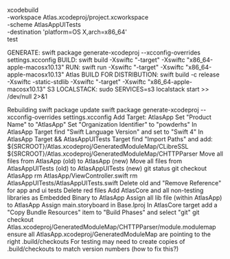 xcodebuild \
-workspace Atlas.xcodeproj/project.xcworkspace \
-scheme AtlasAppUITests \
-destination 'platform=OS X,arch=x86_64' \
test


GENERATE: swift package generate-xcodeproj --xcconfig-overrides settings.xcconfig
BUILD: swift build -Xswiftc "-target" -Xswiftc "x86_64-apple-macosx10.13"
RUN: swift run -Xswiftc "-target" -Xswiftc "x86_64-apple-macosx10.13" Atlas
BUILD FOR DISTRIBUTION: swift build -c release -Xswiftc -static-stdlib -Xswiftc "-target" -Xswiftc "x86_64-apple-macosx10.13"
S3 LOCALSTACK: sudo SERVICES=s3 localstack start >> /dev/null 2>&1


Rebuilding
swift package update
swift package generate-xcodeproj --xcconfig-overrides settings.xcconfig
Add Target: AtlasApp
Set "Product Name" to "AtlasApp"
Set "Organization Identifier" to "powderhs"
In AtlasApp Target find "Swift Language Version" and set to "Swift 4"
In AtlasApp Target && AtlasAppUITests Target find "Import Paths" and add:
 ${SRCROOT}/Atlas.xcodeproj/GeneratedModuleMap/CLibreSSL
 ${SRCROOT}/Atlas.xcodeproj/GeneratedModuleMap/CHTTPParser
Move all files from AtlasApp (old) to AtlasApp (new)
Move all files from AtlasAppUITests (old) to AtlasAppUITests (new)
git status
git checkout AtlasApp
rm AtlasApp/ViewController.swift
rm AtlasAppUITests/AtlasAppUITests.swift
Delete old and "Remove Reference" for app and ui tests
Delete red files
Add AtlasCore and all non-testing libraries as Embedded Binary to AtlasApp
Assign all lib file (within AtlasApp) to AtlasApp
Assign main.storyboard in Base.lproj
In AtlasCore target add a "Copy Bundle Resources" item to "Build Phases" and select "git"
git checkout Atlas.xcodeproj/GeneratedModuleMap/CHTTPParser/module.modulemap
ensure all AtlasApp.xcodeproj/GeneratedModuleMap are pointing to the right .build/checkouts
For testing may need to create copies of .build/checkouts to match version numbers (how to fix this?)
